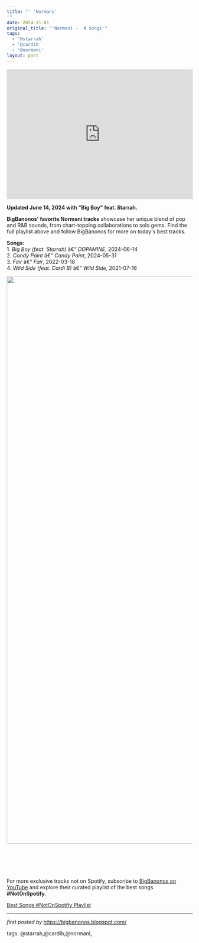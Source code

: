```yaml
---
title: "' 'Normani'
'"
date: 2024-11-01
original_title: "'Normani -  4 Songs'"
tags:
  - '@starrah'
  - '@cardib'
  - '@normani'
layout: post
---
```

<p><iframe allow="autoplay; clipboard-write; encrypted-media; fullscreen; picture-in-picture" allowfullscreen="" frameborder="0" height="352" loading="lazy" src="https://open.spotify.com/embed/playlist/5028vdKuFekFd6ewtJ1afw?utm_source=generator" width="100%"></iframe></p> <p><strong>Updated June 14, 2024 with "Big Boy" feat. Starrah.</strong></p> <p><strong>BigBanonos' favorite Normani tracks</strong> showcase her unique blend of pop and R&B sounds, from chart-topping collaborations to solo gems. Find the full playlist above and follow BigBanonos for more on today's best tracks.</p> <p><strong>Songs:</strong><br />
1. <em>Big Boy (feat. Starrah)</em> â€“ <em>DOPAMINE</em>, 2024-06-14<br />
2. <em>Candy Paint</em> â€“ <em>Candy Paint</em>, 2024-05-31<br />
3. <em>Fair</em> â€“ <em>Fair</em>, 2022-03-18<br />
4. <em>Wild Side (feat. Cardi B)</em> â€“ <em>Wild Side</em>, 2021-07-16</p><div class="separator" ><a href="https://m.media-amazon.com/images/M/MV5BZmE0YzdmYzEtODIzMC00MTFiLTlhYzItNDU3YzhkMmNkMmZhXkEyXkFqcGc@._V1_.jpg" imageanchor="1"><img border="0" data-original-height="1537" data-original-width="1118" height="1537" src="https://m.media-amazon.com/images/M/MV5BZmE0YzdmYzEtODIzMC00MTFiLTlhYzItNDU3YzhkMmNkMmZhXkEyXkFqcGc@._V1_.jpg" width="1118" /></a></div><br /><p><br /></p> <p><br /></p>


<!--Subscribe and Playlist Links-->
<div>
    <p>For more exclusive tracks not on Spotify, subscribe to <a href="https://www.youtube.com/@BigBanonos" target="_blank">BigBanonos on YouTube</a> and explore their curated playlist of the best songs <strong>#NotOnSpotify</strong>.</p>
    <p><a href="https://www.youtube.com/playlist?list=PLtuNtuTatqI0kFahUCbtbfenC_ET5O_tr" target="_blank">Best Songs #NotOnSpotify Playlist<br /></a></p></div>

<hr />

<p><em>first posted by</em> <a href="https://bigbanonos.blogspot.com/" rel="noopener" target="_new">https://bigbanonos.blogspot.com/</a></p>

<p>tags: @starrah,@cardib,@normani,</p>
